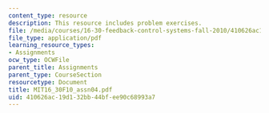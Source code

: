 ```yaml
---
content_type: resource
description: This resource includes problem exercises.
file: /media/courses/16-30-feedback-control-systems-fall-2010/410626ac19d132bb44bfee90c68993a7_MIT16_30F10_assn04.pdf
file_type: application/pdf
learning_resource_types:
- Assignments
ocw_type: OCWFile
parent_title: Assignments
parent_type: CourseSection
resourcetype: Document
title: MIT16_30F10_assn04.pdf
uid: 410626ac-19d1-32bb-44bf-ee90c68993a7
---
```

